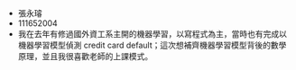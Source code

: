 * 張永璿
* 111652004
* 我在去年有修過國外資工系主開的機器學習，以寫程式為主，當時也有完成以機器學習模型偵測 credit card default；這次想補齊機器學習模型背後的數學原理，並且我很喜歡老師的上課模式。
